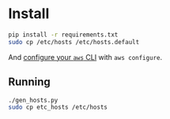 # Install

```bash
pip install -r requirements.txt
sudo cp /etc/hosts /etc/hosts.default
```
And [configure your `aws` CLI](http://docs.aws.amazon.com/cli/latest/userguide/cli-chap-getting-started.html)
with `aws configure`.

## Running

```bash
./gen_hosts.py
sudo cp etc_hosts /etc/hosts
```

